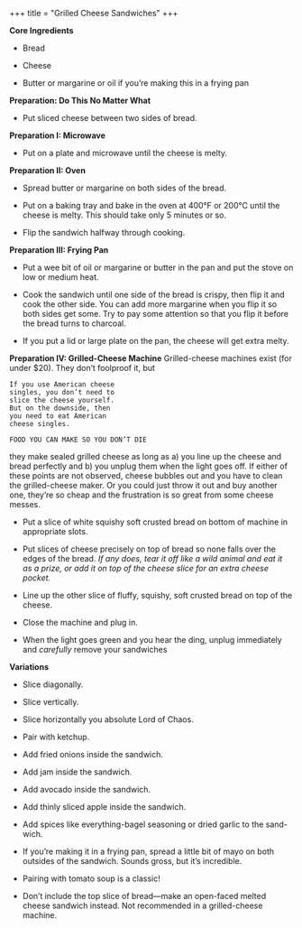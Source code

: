 +++
title = "Grilled Cheese Sandwiches"
+++

**Core Ingredients**
- Bread

- Cheese

- Butter or margarine or oil if you’re making
this in a frying pan

**Preparation: Do This No Matter What**
- Put sliced cheese between two sides of bread.

**Preparation I: Microwave**
- Put on a plate and microwave until the cheese is melty.

**Preparation II: Oven**
- Spread butter or margarine on both sides of the bread.

- Put on a baking tray and bake in the oven at 400°F or 200°C until the
cheese is melty. This should take only 5 minutes or so.

- Flip the sandwich halfway through cooking.

**Preparation III: Frying Pan**
- Put a wee bit of oil or margarine or butter in the pan and put the stove
on low or medium heat.

- Cook the sandwich until one side of the bread is crispy, then flip it and
cook the other side. You can add more margarine when you flip it so
both sides get some. Try to pay some attention so that you flip it before
the bread turns to charcoal.

- If you put a lid or large plate on the pan, the cheese will get extra melty.

**Preparation IV: Grilled-Cheese Machine**
Grilled-cheese machines exist (for under $20). They don’t foolproof it, but

```
If you use American cheese
singles, you don’t need to
slice the cheese yourself.
But on the downside, then
you need to eat American
cheese singles.
```

```
FOOD YOU CAN MAKE SO YOU DON’T DIE
```
they make sealed grilled cheese as long as a) you line up the cheese and
bread perfectly and b) you unplug them when the light goes off. If either of
these points are not observed, cheese bubbles out and you have to clean the
grilled-cheese maker. Or you could just throw it out and buy another one,
they’re so cheap and the frustration is so great from some cheese messes.

- Put a slice of white squishy soft crusted bread on bottom of machine in
appropriate slots.

- Put slices of cheese precisely on top of bread so none falls over the edges
of the bread. _If any does, tear it off like a wild animal and eat it as a prize, or
add it on top of the cheese slice for an extra cheese pocket._

- Line up the other slice of fluffy, squishy, soft crusted bread on top of the
cheese.

- Close the machine and plug in.

- When the light goes green and you hear the ding, unplug immediately
and _carefully_ remove your sandwiches

**Variations**
- Slice diagonally.

- Slice vertically.

- Slice horizontally you absolute Lord of Chaos.

- Pair with ketchup.

- Add fried onions inside the sandwich.

- Add jam inside the sandwich.

- Add avocado inside the sandwich.

- Add thinly sliced apple inside the sandwich.

- Add spices like everything-bagel seasoning or dried garlic to the sand-
wich.

- If you’re making it in a frying pan, spread a little bit of mayo on both
outsides of the sandwich. Sounds gross, but it’s incredible.

- Pairing with tomato soup is a classic!

- Don’t include the top slice of bread—make an open-faced melted cheese
sandwich instead. Not recommended in a grilled-cheese machine.